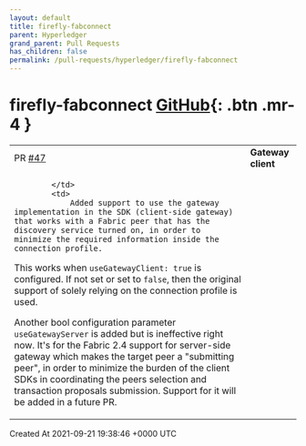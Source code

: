 ```yaml
---
layout: default
title: firefly-fabconnect
parent: Hyperledger
grand_parent: Pull Requests
has_children: false
permalink: /pull-requests/hyperledger/firefly-fabconnect
---
```


# firefly-fabconnect <span class="fs-3 right-align">[GitHub](https://github.com/hyperledger/firefly-fabconnect){: .btn .mr-4 }</span>


<div>
    <table>
        <tr>
            <td>
                PR <a href="https://github.com/hyperledger/firefly-fabconnect/pull/47" class=".btn">#47</a>
            </td>
            <td>
                <b>
                    Gateway client
                </b>
            </td>
        </tr>
        <tr>
            <td>
                
            </td>
            <td>
                Added support to use the gateway implementation in the SDK (client-side gateway) that works with a Fabric peer that has the discovery service turned on, in order to minimize the required information inside the connection profile.

This works when `useGatewayClient: true` is configured. If not set or set to `false`, then the original support of solely relying on the connection profile is used.

Another bool configuration parameter `useGatewayServer` is added but is ineffective right now. It's for the Fabric 2.4 support for server-side gateway which makes the target peer a "submitting peer", in order to minimize the burden of the client SDKs in coordinating the peers selection and transaction proposals submission. Support for it will be added in a future PR.
            </td>
        </tr>
    </table>
    <div class="right-align">
        Created At 2021-09-21 19:38:46 +0000 UTC
    </div>
</div>

